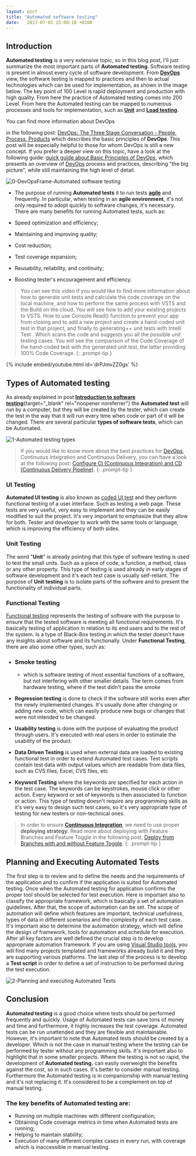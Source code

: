```yaml
---
layout: post
title: "Automated software testing"
date:   2017-07-05 15:00:10 +0100
---
```



## Introduction

**Automated testing** is a very extensive topic, so in this blog post, I\'ll just summarize the most important parts of **Automated testing**. Software testing is present in almost every cycle of software development. From **[DevOps](https://mohamedradwan.com/posts/what-is-devops/)** view, the software testing is mapped to practices and then to actual technologies which can be used for implementation, as shown in the image below. The key point of 100 Level is rapid deployment and production with high quality. From here the practice of Automated testing comes into 200 Level. From here the Automated testing can be mapped to numerous processes and tools for implementation, such as **[Unit](https://msdn.microsoft.com/en-us/library/ms182532.aspx)** and **[Load testing](https://www.visualstudio.com/en-us/docs/test/performance-testing/getting-started/getting-started-with-performance-testing)**.

You can find more information about DevOps

in the following post: [DevOps: The Three Stage Conversation - People, Process, Products](https://mohamedradwan.com/posts/devops-the-three-stage-conversation-people-process-products/) which describes the basic principles of **DevOps**. This post will be especially helpful to those for whom DevOps is still a new concept. If you prefer a deeper view on this topic, have a look at the following guide: [quick guide about Basic Principles of DevOps](https://mohamedradwan.com/posts/published-a-quick-guide-about-basic-principles-of-devops/), which presents an overview of [DevOps](https://www.visualstudio.com/vs/devops/) process and practices, describing \"the big picture\", while still maintaining the high level of detail.

![0-DevOpsFrame-Automated software testing](/assets/images/2017/01/0-DevOpsFrame-Automated-software-testing.jpg "0-DevOpsFrame-Automated software testing")

- The purpose of running **Automated tests** it to run tests **[agile](https://mohamedradwan.com/posts/im-just-professional-agile/)** and frequently. In particular, when testing in an **agile environment**, it\'s not only required to adopt quickly to software changes, it\'s necessary. There are many benefits for running Automated tests, such as:

- Speed optimization and efficiency;
- Maintaining and improving quality;
- Cost reduction;
- Test coverage expansion;
- Reusability, reliability, and continuity;
- Boosting tester\'s encouragement and efficiency.


>You can see this video if you would like to find more information about how to generate unit tests and calculate the code coverage on the local machine, and how to perform the same process with VSTS and the Build on the cloud. You will see how to add your existing projects to VSTS. How to use Console.Read() function to prevent your app from closing and to add a new project and create a hand-coded unit test in that project, and finally to generating++ unit tests with Intelli Test . Which scans the code and suggests you all the possible unit testing cases. You will see the comparison of the Code Coverage of the hand-coded test with the generated unit test, the latter providing 100% Code Coverage.
{: .prompt-tip }

{% include embed/youtube.html id='drPJmvZZ0gs' %}


## Types of Automated testing

As already explained in post [**Introduction to software testing**](https://mohamedradwan.com/posts/introduction-to-software-testing/){target="_blank" rel="noopener noreferrer"} the **Automated test** will run by a computer, but they will be created by the tester, which can create the test in the way that it will run every time when code or part of it will be changed. There are several particular **types of software tests**, which can be Automated. 

![1-Automated testing types](/assets/images/2017/01/Automated-testing-types.jpg "1-Automated testing types")

>If you would like to know more about the best practices for [DevOps](https://www.visualstudio.com/team-services/devops/), Continuous Integration and Continuous Delivery, you can have a look at the following post: [Configure CI (Continuous Integration) and CD (Continuous Delivery Pipeline)](https://mohamedradwan.com/2017/12/29/develop-vsts-extension-and-configure-ci-continuous-integration-and-cd-continuous-delivery-pipeline/).
{: .prompt-tip }


### UI Testing

**Automated UI testing** is also known as [coded UI test](https://msdn.microsoft.com/en-us/library/dd286726.aspx) and they perform functional testing of a user interface. Such as testing a web page. These tests are very useful, very easy to implement and they can be easily modified to suit the project. It\'s very important to emphasize that they allow for both. Tester and developer to work with the same tools or language, which is improving the efficiency of both sides.

### Unit Testing

The word \"**Unit**\" is already pointing that this type of software testing is used to test the small units. Such as a piece of code, a function, a method, class or any other property. This type of testing is used already in early stages of software development and it\'s each test case is usually self-reliant. The purpose of **Unit** **testing** is to isolate parts of the software and to present the functionality of individual parts.

### Functional Testing

[Functional testing](https://msdn.microsoft.com/en-us/library/ee290766(v=bts.10).aspx) represents the testing of software with the purpose to ensure that the tested software is meeting all functional requirements. It\'s basically testing of application in relation to its end users and to the rest of the system. Is a type of Black-Box testing in which the tester doesn\'t have any insights about software and its functionally. Under **Functional Testing**, there are also some other types, such as:

- ### Smoke testing

  - which is software testing of most essential functions of a software, but not interfering with other smaller details. The term comes from hardware testing, where if the test didn\'t pass the smoke

- **Regression testing** is done to check if the software still works even after the newly implemented changes. It\'s usually done after changing or adding new code, which can easily produce new bugs or changes that were not intended to be changed.

- **Usability testing** is done with the purpose of evaluating the product through users. It\'s executed with real users in order to estimate the usability of the product.

- **Data Driven Testing** is used when external data are loaded to existing functional test in order to extend Automated test cases. Test scripts contain test data with output values which are readable from data files, such as CVS files, Excel, CVS files, etc.

- **Keyword Testing** where the keywords are specified for each action in the test case. The keywords can be keystrokes, mouse click or other action. Every keyword or set of keywords is then associated to function or action. This type of testing doesn\'t require any programming skills as it\'s very easy to design such test cases, so it\'s very appropriate type of testing for new testers or non-technical ones.

>In order to ensure [**Continuous Integration**](https://www.visualstudio.com/team-services/continuous-integration/), we need to use proper **deploying strategy**. Read more about deploying with Feature Branches and Feature Toggle in the following post; 
[Deploy from Branches with and without Feature Toggle](https://mohamedradwan.com/posts/promoting-your-application-deployment-to-different-environments-from-branches-with-and-without-feature-toggle/).
{: .prompt-tip }


## Planning and Executing Automated Tests

The first step is to review and to define the needs and the requirements of the application and to confirm if the application is suited for Automated testing. Once when the Automated testing for application confirms the proper tool should be selected for test execution. Here is important also to classify the appropriate framework, which is basically a set of automation guidelines.  After that, the scope of automation can be set. The scope of automation will define which features are important, technical usefulness, types of data in different scenarios and the complexity of each test case. It\'s important also to determine the automation strategy, which will define the design of framework, tools for automation and schedule for execution. After all key factors are well defined the crucial step is to develop appropriate automation framework. If you are using [Visual Studio tools](https://www.visualstudio.com/vs/testing-tools/), you will find many projects templated and frameworks already build it and they are supporting various platforms. The last step of the process is to develop a **Test script** in order to define a set of instruction to be performed during the test execution. 

![2-Planning and executing Automated Tests](/assets/images/2017/01/2-Planning-and-executing-Automated-Tests-1.jpg "2-Planning and executing Automated Tests")

## Conclusion

**Automated testing** is a good choice where tests should be performed frequently and quickly. Usage of Automated tests can save tons of money and time and furthermore, it highly increases the test coverage. Automated tests can be run unattended and they are flexible and maintainable. However, it\'s important to note that Automated tests should be created by a developer. Which is not the case in manual testing where the testing can be performed by tester without any programming skills.  It\'s important also to highlight that in some smaller projects. Where the testing is not so rapid, the development of **Automated testing.** can easily overweight the benefits against the cost, so in such cases. It\'s better to consider manual testing. Furthermore the Automated testing is in companionship with manual testing and it\'s not replacing it. It\'s considered to be a complement on top of manual testing.

### The key benefits of Automated testing are:

- Running on multiple machines with different configuration;
- Obtaining Code coverage metrics in time when Automated tests are running;
- Helping to maintain stability;
- Execution of many different complex cases in every run, with coverage which is inaccessible in manual testing.
